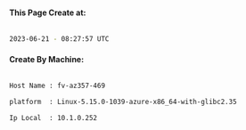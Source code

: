 
   
#### This Page Create at:

```bash

2023-06-21 - 08:27:57 UTC

```

#### Create By Machine:

```bash

Host Name : fv-az357-469

platform  : Linux-5.15.0-1039-azure-x86_64-with-glibc2.35

Ip Local  : 10.1.0.252

```

